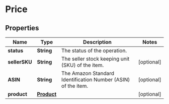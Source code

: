# Price

## Properties
Name | Type | Description | Notes
------------ | ------------- | ------------- | -------------
**status** | **String** | The status of the operation. | 
**sellerSKU** | **String** | The seller stock keeping unit (SKU) of the item. |  [optional]
**ASIN** | **String** | The Amazon Standard Identification Number (ASIN) of the item. |  [optional]
**product** | [**Product**](Product.md) |  |  [optional]
